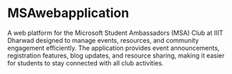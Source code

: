 # MSAwebapplication
A web platform for the Microsoft Student Ambassadors (MSA) Club at IIIT Dharwad designed to manage events, resources, and community engagement efficiently. The application provides event announcements, registration features, blog updates, and resource sharing, making it easier for students to stay connected with all club activities.
